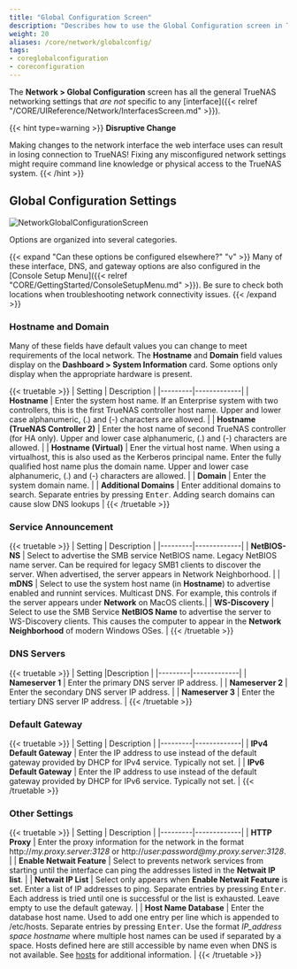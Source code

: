 ```yaml
---
title: "Global Configuration Screen"
description: "Describes how to use the Global Configuration screen in TrueNAS CORE."
weight: 20
aliases: /core/network/globalconfig/
tags:
- coreglobalconfiguration
- coreconfiguration
---
```




The **Network > Global Configuration** screen has all the general TrueNAS networking settings that *are not* specific to any [interface]({{< relref "/CORE/UIReference/Network/InterfacesScreen.md" >}}).

{{< hint type=warning >}}
**Disruptive Change**

Making changes to the network interface the web interface uses can result in losing connection to TrueNAS!
Fixing any misconfigured network settings might require command line knowledge or physical access to the TrueNAS system.
{{< /hint >}}

## Global Configuration Settings

![NetworkGlobalConfigurationScreen](/images/CORE/Network/NetworkGlobalConfigurationScreen.png "Network Global Configuration Screen")

Options are organized into several categories.

{{< expand "Can these options be configured elsewhere?" "v" >}}
Many of these interface, DNS, and gateway options are also configured in the [Console Setup Menu]({{< relref "CORE/GettingStarted/ConsoleSetupMenu.md" >}}).
Be sure to check both locations when troubleshooting network connectivity issues.
{{< /expand >}}

### Hostname and Domain

Many of these fields have default values you can change to meet requirements of the local network.
The **Hostname** and **Domain** field values display on the **Dashboard > System Information** card.
Some options only display when the appropriate hardware is present.

{{< truetable >}}
| Setting | Description |
|---------|-------------|
| **Hostname** | Enter the system host name. If an Enterprise system with two controllers, this is the first TrueNAS controller host name. Upper and lower case alphanumeric, (.) and (-) characters are allowed. |
| **Hostname (TrueNAS Controller 2)** | Enter the host name of second TrueNAS controller (for HA only). Upper and lower case alphanumeric, (.) and (-) characters are allowed. |
| **Hostname (Virtual)** | Ener the virtual host name. When using a virtualhost, this is also used as the Kerberos principal name. Enter the fully qualified host name plus the domain name. Upper and lower case alphanumeric, (.) and (-) characters are allowed. |
| **Domain** | Enter the system domain name. |
| **Additional Domains** | Enter additional domains to search. Separate entries by pressing <kbd>Enter</kbd>. Adding search domains can cause slow DNS lookups |
{{< /truetable >}}

### Service Announcement

{{< truetable >}}
| Setting | Description |
|---------|-------------|
| **NetBIOS-NS** | Select to advertise the SMB service NetBIOS name. Legacy NetBIOS name server. Can be required for legacy SMB1 clients to discover the server. When advertised, the server appears in Network Neighborhood. |
| **mDNS** | Select to use the system host name (in **Hostname**) to advertise enabled and runnint services. Multicast DNS. For example, this controls if the server appears under **Network** on MacOS clients.|
| **WS-Discovery** | Select to use the SMB Service **NetBIOS Name** to advertise the server to WS-Discovery clients. This causes the computer to appear in the **Network Neighborhood** of modern Windows OSes. |
{{< /truetable >}}

### DNS Servers

{{< truetable >}}
| Setting |Description |
|---------|-------------|
| **Nameserver 1** | Enter the primary DNS server IP address. |
| **Nameserver 2** | Enter the secondary DNS server IP address. |
| **Nameserver 3** | Enter the tertiary DNS server IP address. |
{{< /truetable >}}

### Default Gateway

{{< truetable >}}
| Setting | Description |
|---------|-------------|
| **IPv4 Default Gateway** | Enter the IP address to use instead of the default gateway provided by DHCP for IPv4 service. Typically not set. |
| **IPv6 Default Gateway** | Enter the IP address to use instead of the default gateway provided by DHCP for IPv6 service. Typically not set. |
{{< /truetable >}}

### Other Settings

{{< truetable >}}
| Setting | Description |
|---------|-------------|
| **HTTP Proxy** | Enter the proxy information for the network in the format http://*my.proxy.server:3128* or http://*user:password@my*.*proxy.server:3128*. |
| **Enable Netwait Feature** | Select to prevents network services from starting until the interface can ping the addresses listed in the **Netwait IP list**. |
| **Netwait IP List** | Select only appears when **Enable Netwait Feature** is set. Enter a list of IP addresses to ping. Separate entries by pressing <kbd>Enter</kbd>. Each address is tried until one is successful or the list is exhausted. Leave empty to use the default gateway. |
| **Host Name Database** | Enter the database host name. Used to add one entry per line which is appended to <file>/etc/hosts</file>. Separate entries by pressing <kbd>Enter</kbd>. Use the format *IP_address space hostname* where multiple host names can be used if separated by a space. Hosts defined here are still accessible by name even when DNS is not available. See <a href="https://www.freebsd.org/cgi/man.cgi?query=hosts">hosts</a> for additional information. |
{{< /truetable >}}
